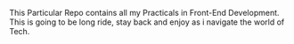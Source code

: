 This Particular Repo contains all my Practicals in Front-End Development.
This is going to be long ride, stay back and enjoy as i navigate the world of Tech.
